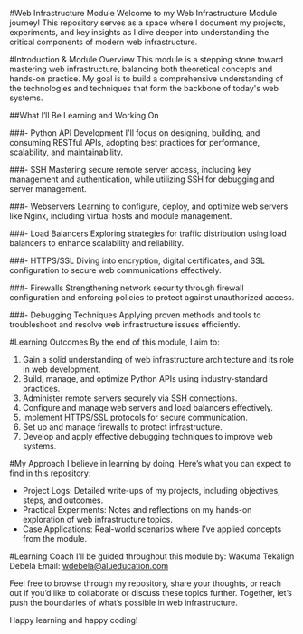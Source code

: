 #Web Infrastructure Module
Welcome to my Web Infrastructure Module journey! This repository serves as a space where I document my projects, experiments, and key insights as I dive deeper into understanding the critical components of modern web infrastructure. 

#Introduction & Module Overview
This module is a stepping stone toward mastering web infrastructure, balancing both theoretical concepts and hands-on practice. My goal is to build a comprehensive understanding of the technologies and techniques that form the backbone of today's web systems.

##What I’ll Be Learning and Working On

###- Python API Development
I'll focus on designing, building, and consuming RESTful APIs, adopting best practices for performance, scalability, and maintainability.

###- SSH
Mastering secure remote server access, including key management and authentication, while utilizing SSH for debugging and server management.

###- Webservers
Learning to configure, deploy, and optimize web servers like Nginx, including virtual hosts and module management.

###- Load Balancers
Exploring strategies for traffic distribution using load balancers to enhance scalability and reliability.

###- HTTPS/SSL
Diving into encryption, digital certificates, and SSL configuration to secure web communications effectively.

###- Firewalls
Strengthening network security through firewall configuration and enforcing policies to protect against unauthorized access.

###- Debugging Techniques
Applying proven methods and tools to troubleshoot and resolve web infrastructure issues efficiently.

#Learning Outcomes
By the end of this module, I aim to:

1. Gain a solid understanding of web infrastructure architecture and its role in web development.
2. Build, manage, and optimize Python APIs using industry-standard practices.
3. Administer remote servers securely via SSH connections.
4. Configure and manage web servers and load balancers effectively.
5. Implement HTTPS/SSL protocols for secure communication.
6. Set up and manage firewalls to protect infrastructure.
7. Develop and apply effective debugging techniques to improve web systems.


#My Approach
I believe in learning by doing. Here’s what you can expect to find in this repository:

- Project Logs: Detailed write-ups of my projects, including objectives, steps, and outcomes.
- Practical Experiments: Notes and reflections on my hands-on exploration of web infrastructure topics.
- Case Applications: Real-world scenarios where I’ve applied concepts from the module.

#Learning Coach
I’ll be guided throughout this module by:
Wakuma Tekalign Debela
Email: wdebela@alueducation.com

Feel free to browse through my repository, share your thoughts, or reach out if you’d like to collaborate or discuss these topics further. Together, let’s push the boundaries of what’s possible in web infrastructure.

Happy learning and happy coding!

